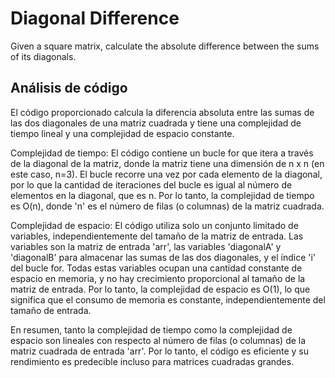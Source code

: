 # Diagonal Difference

Given a square matrix, calculate the absolute difference between the sums of its diagonals.

## Análisis de código

El código proporcionado calcula la diferencia absoluta entre las sumas de las dos diagonales de una matriz cuadrada y tiene una complejidad de tiempo lineal y una complejidad de espacio constante.

Complejidad de tiempo:
El código contiene un bucle for que itera a través de la diagonal de la matriz, donde la matriz tiene una dimensión de n x n (en este caso, n=3). El bucle recorre una vez por cada elemento de la diagonal, por lo que la cantidad de iteraciones del bucle es igual al número de elementos en la diagonal, que es n. Por lo tanto, la complejidad de tiempo es O(n), donde 'n' es el número de filas (o columnas) de la matriz cuadrada.

Complejidad de espacio:
El código utiliza solo un conjunto limitado de variables, independientemente del tamaño de la matriz de entrada. Las variables son la matriz de entrada 'arr', las variables 'diagonalA' y 'diagonalB' para almacenar las sumas de las dos diagonales, y el índice 'i' del bucle for. Todas estas variables ocupan una cantidad constante de espacio en memoria, y no hay crecimiento proporcional al tamaño de la matriz de entrada. Por lo tanto, la complejidad de espacio es O(1), lo que significa que el consumo de memoria es constante, independientemente del tamaño de entrada.

En resumen, tanto la complejidad de tiempo como la complejidad de espacio son lineales con respecto al número de filas (o columnas) de la matriz cuadrada de entrada 'arr'. Por lo tanto, el código es eficiente y su rendimiento es predecible incluso para matrices cuadradas grandes.